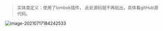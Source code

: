> 实体类定义：使用了lombok插件， 此处源码就不再贴出，具体看gitHub源代码。

![image-20210717184242533](https://gitee.com/sheep-are-flying-in-the-sky/my-picture/raw/master/picture9/image-20210717184242533.png)

